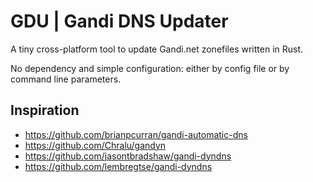 # GDU | Gandi DNS Updater
A tiny cross-platform tool to update Gandi.net zonefiles written in Rust.

No dependency and simple configuration: either by config file or by command line parameters.

## Inspiration
- https://github.com/brianpcurran/gandi-automatic-dns
- https://github.com/Chralu/gandyn
- https://github.com/jasontbradshaw/gandi-dyndns
- https://github.com/lembregtse/gandi-dyndns
